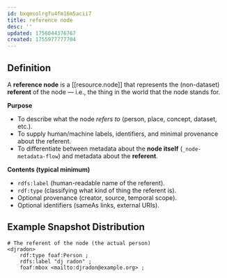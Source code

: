 ```yaml
---
id: bxqmsolrgfu4fm16m5acii7
title: reference node
desc: ''
updated: 1756044376767
created: 1755977777704
---
```


## Definition

A **reference node** is a [[resource.node]] that represents the (non-dataset) **referent** of the node — i.e., the thing in the world that the node stands for.

**Purpose**

* To describe what the node *refers to* (person, place, concept, dataset, etc.).
* To supply human/machine labels, identifiers, and minimal provenance about the referent.
* To differentiate between metadata about the **node itself** (`_node-metadata-flow`) and metadata about the **referent**.

**Contents (typical minimum)**

* `rdfs:label` (human-readable name of the referent).
* `rdf:type` (classifying what kind of thing the referent is).
* Optional provenance (creator, source, temporal scope).
* Optional identifiers (sameAs links, external URIs).

## Example Snapshot Distribution

```trig
# The referent of the node (the actual person)
<djradon>
    rdf:type foaf:Person ;
    rdfs:label "dj radon" ;
    foaf:mbox <mailto:djradon@example.org> ;
```
